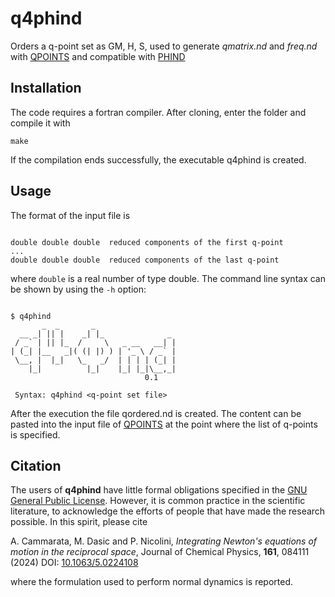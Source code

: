 # q4phind

Orders a q-point set as GM, H, S, used to generate *qmatrix.nd* and *freq.nd* with [QPOINTS](https://github.com/acammarat/phtools/tree/main/qpoints) and compatible with [PHIND](https://github.com/acammarat/pindol/tree/main/phind)

## Installation

The code requires a fortran compiler. After cloning, enter the folder and compile it with

`make`

If the compilation ends successfully, the executable q4phind is created.

## Usage

The format of the input file is


```

double double double  reduced components of the first q-point
...
double double double  reduced components of the last q-point

```

where `double` is a real number of type double. The command line syntax can be shown by using the `-h` option:

```

$ q4phind 
       _  _       _                   
  __ _| || |    _| |_              _  
 / _` | || |_  /     \   _ __   __| | 
| (_| |__   _|( (| |) ) | '_ \ / _` | 
 \__, |  |_|   \_   _/  | | | | (_| | 
    |_|          |_|    |_| |_|\__,_| 
                              0.1

 Syntax: q4phind <q-point set file>

```

After the execution the file qordered.nd is created. The content can be pasted into the input file of [QPOINTS](https://github.com/acammarat/phtools/tree/main/qpoints) at the point where the list of q-points is specified.

## Citation

The users of **q4phind** have little formal obligations specified in the [GNU General Public License](https://www.gnu.org/licenses/old-licenses/gpl-2.0.en.html).
However, it is common practice in the scientific literature, to acknowledge the efforts of people that have made the research possible.
In this spirit, please cite

A. Cammarata, M. Dasic and P. Nicolini, *Integrating Newton's equations of motion in the reciprocal space*, Journal of Chemical Physics, **161**, 084111 (2024) DOI: [10.1063/5.0224108](https://doi.org/10.1063/5.0224108)

where the formulation used to perform normal dynamics is reported.
